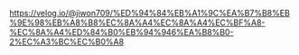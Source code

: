 https://velog.io/@jiwon709/%ED%94%84%EB%A1%9C%EA%B7%B8%EB%9E%98%EB%A8%B8%EC%8A%A4%EC%8A%A4%EC%BF%A8-%EC%8A%A4%ED%84%B0%EB%94%946%EA%B8%B0-2%EC%A3%BC%EC%B0%A8
